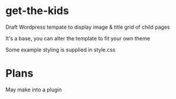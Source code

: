 # get-the-kids
Draft Wordpress tempate to display image &amp; title grid of child pages 

It's a base, you can alter the template to fit your own theme

Some example styling is supplied in style.css

# Plans
May make into a plugin
